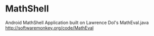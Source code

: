 MathShell
=========

Android MathShell Application built on Lawrence Dol's MathEval.java http://softwaremonkey.org/code/MathEval
